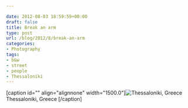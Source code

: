```yaml
---

date: 2012-08-03 18:59:59+00:00
draft: false
title: Break an arm
type: post
url: /blog/2012/8/break-an-arm
categories:
- Photography
tags:
- b&w
- street
- people
- Thessaloniki
---
```


[caption id="" align="alignnone" width="1500.0"]![ Thessaloniki, Greece ](/images/2012-08-03-20128break-an-arm/20120728-R0011460.jpg)
 Thessaloniki, Greece [/caption]
